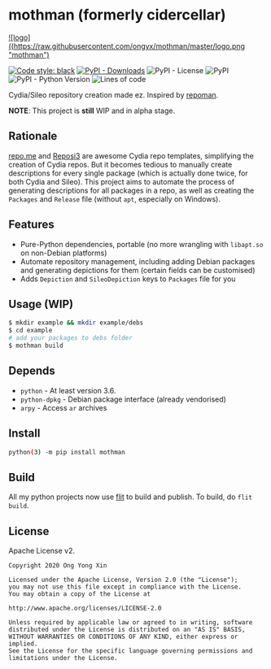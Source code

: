 # mothman (formerly cidercellar)

[![logo]((https://raw.githubusercontent.com/ongyx/mothman/master/logo.png "mothman")](https://youtube.com/watch?v=nYq46c59n8Q "mothman")

[![Code style: black](https://img.shields.io/badge/code%20style-black-000000.svg)](https://github.com/psf/black)
[![PyPI - Downloads](https://img.shields.io/pypi/dm/mothman)](https://pypi.org/project/mothman)
![PyPI - License](https://img.shields.io/pypi/l/mothman)
![PyPI](https://img.shields.io/pypi/v/mothman)
![PyPI - Python Version](https://img.shields.io/pypi/pyversions/mothman)
![Lines of code](https://img.shields.io/tokei/lines/github/ongyx/mothman)

Cydia/Sileo repository creation made ez.
Inspired by [repoman](https://github.com/JeremyGrosser/repoman).

**NOTE**: This project is **still** WIP and in alpha stage.

## Rationale

[repo.me](https://github.com/syns/repo.me) and [Reposi3](https://github.com/supermamon/Reposi3) are awesome Cydia repo templates, simplifying the creation of Cydia repos.
But it becomes tedious to manually create descriptions for every single package (which is actually done twice, for both Cydia and Sileo).
This project aims to automate the process of generating descriptions for all packages in a repo, as well as creating the `Packages` and `Release`  file (without `apt`, especially on Windows).

## Features

- Pure-Python dependencies, portable (no more wrangling with `libapt.so` on non-Debian platforms)
- Automate repository management, including adding Debian packages and generating depictions for them (certain fields can be customised)
- Adds `Depiction` and `SileoDepiction` keys to `Packages` file for you

## Usage (WIP)

```bash
$ mkdir example && mkdir example/debs
$ cd example
# add your packages to debs folder
$ mothman build
```

## Depends

- `python` - At least version 3.6.
- `python-dpkg` - Debian package interface (already vendorised)
- `arpy` - Access `ar` archives

## Install

```bash
python(3) -m pip install mothman
```

## Build

All my python projects now use [flit](https://pypi.org/project/flit) to build and publish.
To build, do `flit build`.

## License

Apache License v2.

```text
Copyright 2020 Ong Yong Xin

Licensed under the Apache License, Version 2.0 (the "License");
you may not use this file except in compliance with the License.
You may obtain a copy of the License at

http://www.apache.org/licenses/LICENSE-2.0

Unless required by applicable law or agreed to in writing, software
distributed under the License is distributed on an "AS IS" BASIS,
WITHOUT WARRANTIES OR CONDITIONS OF ANY KIND, either express or implied.
See the License for the specific language governing permissions and
limitations under the License.
```
